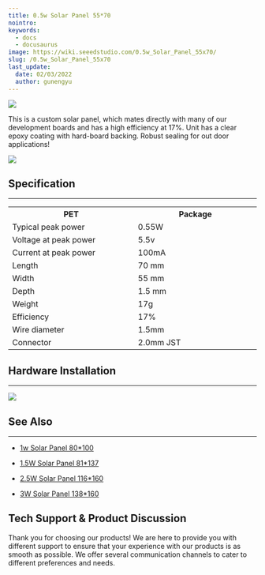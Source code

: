```yaml
---
title: 0.5w Solar Panel 55*70
nointro:
keywords:
  - docs
  - docusaurus
image: https://wiki.seeedstudio.com/0.5w_Solar_Panel_55x70/
slug: /0.5w_Solar_Panel_55x70
last_update:
  date: 02/03/2022
  author: gunengyu
---
```

![](https://files.seeedstudio.com/wiki/0.5w_Solar_Panel_55x70/img/solars.jpg)

This is a custom solar panel, which mates directly with many of our development boards and has a high efficiency at 17%. Unit has a clear epoxy coating with hard-board backing. Robust sealing for out door applications!

[![](https://files.seeedstudio.com/wiki/Seeed-WiKi/docs/images/300px-Get_One_Now_Banner-ragular.png)](https://www.seeedstudio.com/0-5W-Solar-Panel-55x70-p-632.html)

## Specification

---
<table>
<tr>
<th>PET</th>
<th>Package</th>
</tr>
<tr>
<td width="400px"> Typical peak power</td>
<td width="400px"> 0.55W</td>
</tr>
<tr>
<td> Voltage at peak power</td>
<td> 5.5v</td>
</tr>
<tr>
<td>Current at peak power</td>
<td>100mA</td>
</tr>
<tr>
<td>Length</td>
<td>70 mm</td>
</tr>
<tr>
<td>Width</td>
<td>55 mm</td>
</tr>
<tr>
<td>Depth</td>
<td>1.5 mm</td>
</tr>
<tr>
<td>Weight</td>
<td>17g</td>
</tr>
<tr>
<td>Efficiency</td>
<td>17%</td>
</tr>
<tr>
<td>Wire diameter</td>
<td>1.5mm</td>
</tr>
<tr>
<td>Connector</td>
<td>2.0mm JST</td>
</tr></table>

## Hardware Installation

---
![](https://files.seeedstudio.com/wiki/0.5w_Solar_Panel_55x70/img/0.5wsolarpanel.JPG)

## See Also

---

* [1w Solar Panel 80*100](/1w_Solar_Panel_80x100 "1w Solar Panel 80*100")

* [1.5W Solar Panel 81*137](/1.5W_Solar_Panel_81x137   "1.5W Solar Panel 81*137")

* [2.5W Solar Panel 116*160](/2.5W_Solar_Panel_116x160 "2.5W Solar Panel 116*160")

* [3W Solar Panel 138*160](/3W_Solar_Panel_138x160 "3W Solar Panel 138*160")

## Tech Support & Product Discussion

Thank you for choosing our products! We are here to provide you with different support to ensure that your experience with our products is as smooth as possible. We offer several communication channels to cater to different preferences and needs.

<div class="button_tech_support_container">
<a href="https://forum.seeedstudio.com/" class="button_forum"></a> 
<a href="https://www.seeedstudio.com/contacts" class="button_email"></a>
</div>

<div class="button_tech_support_container">
<a href="https://discord.gg/eWkprNDMU7" class="button_discord"></a> 
<a href="https://github.com/Seeed-Studio/wiki-documents/discussions/69" class="button_discussion"></a>
</div>
